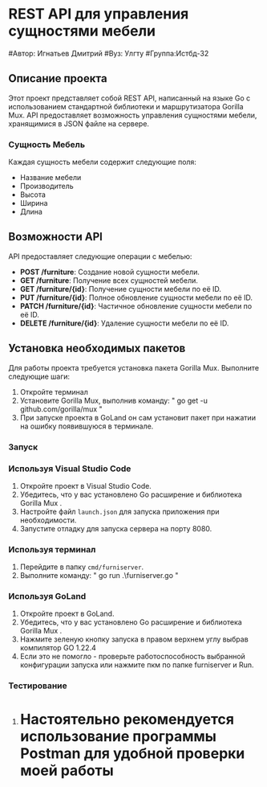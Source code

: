# REST API для управления сущностями мебели

#Автор: Игнатьев Дмитрий
#Вуз: Улгту
#Группа:Истбд-32


## Описание проекта

Этот проект представляет собой REST API, написанный на языке Go с использованием стандартной библиотеки и маршрутизатора Gorilla Mux. 
API предоставляет возможность управления сущностями мебели, хранящимися в JSON файле на сервере.

### Сущность Мебель

Каждая сущность мебели содержит следующие поля:

- Название мебели
- Производитель
- Высота
- Ширина
- Длина

## Возможности API

API предоставляет следующие операции с мебелью:

- **POST /furniture**: Создание новой сущности мебели.
- **GET /furniture**: Получение всех сущностей мебели.
- **GET /furniture/{id}**: Получение сущности мебели по её ID.
- **PUT /furniture/{id}**: Полное обновление сущности мебели по её ID.
- **PATCH /furniture/{id}**: Частичное обновление сущности мебели по её ID.
- **DELETE /furniture/{id}**: Удаление сущности мебели по её ID.

## Установка необходимых пакетов

Для работы проекта требуется установка пакета Gorilla Mux. Выполните следующие шаги:

1. Откройте терминал 
2. Установите Gorilla Mux, выполнив команду:
" go get -u github.com/gorilla/mux "
3. При запуске проекта в GoLand он сам установит пакет при нажатии на ошибку появившуюся в терминале.

### Запуск
### Используя Visual Studio Code

1. Откройте проект в Visual Studio Code.
2. Убедитесь, что у вас установлено Go расширение и библиотека Gorilla Mux .
3. Настройте файл `launch.json` для запуска приложения при необходимости.
4. Запустите отладку для запуска сервера на порту 8080.

### Используя терминал

1. Перейдите в папку `cmd/furniserver`.
2. Выполните команду:
" go run .\furniserver.go "

### Используя GoLand 
1. Откройте проект в GoLand.
2. Убедитесь, что у вас установлено Go расширение и библиотека Gorilla Mux .
3. Нажмите зеленую кнопку запуска в правом верхнем углу выбрав компилятор GO 1.22.4
4. Если это не помогло - проверьте работоспособность  выбранной конфигурации запуска или нажмите пкм по папке furniserver и Run.

###   Тестирование
1. #  Настоятельно рекомендуется использование программы Postman для удобной проверки моей работы
   

 
